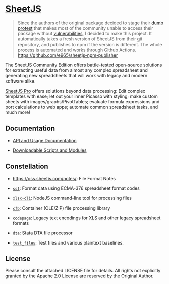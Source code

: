 # [SheetJS](https://sheetjs.com)

> Since the authors of the original package decided to stage their
[dumb](https://github.com/SheetJS/sheetjs/issues/2667) [protest](https://git.sheetjs.com/sheetjs/sheetjs/issues/2667)
that makes most of the community unable to access their package without
[vulnerabilities](https://github.com/advisories/GHSA-4r6h-8v6p-xvw6),
I decided to make this project. It automatically takes a fresh version of SheetJS
from their git repository, and publishes to npm if the version is different.
The whole process is automated and works through Github Actions.
https://github.com/e965/sheetjs-npm-publisher

The SheetJS Community Edition offers battle-tested open-source solutions for
extracting useful data from almost any complex spreadsheet and generating new
spreadsheets that will work with legacy and modern software alike.

[SheetJS Pro](https://sheetjs.com/pro) offers solutions beyond data processing:
Edit complex templates with ease; let out your inner Picasso with styling; make
custom sheets with images/graphs/PivotTables; evaluate formula expressions and
port calculations to web apps; automate common spreadsheet tasks, and much more!

## Documentation

- [API and Usage Documentation](https://docs.sheetjs.com)

- [Downloadable Scripts and Modules](https://cdn.sheetjs.com)

## Constellation

- <https://oss.sheetjs.com/notes/>: File Format Notes

- [`ssf`](https://git.sheetjs.com/sheetjs/sheetjs/src/branch/master/packages/ssf): Format data using ECMA-376 spreadsheet format codes

- [`xlsx-cli`](https://git.sheetjs.com/sheetjs/sheetjs/src/branch/master/packages/xlsx-cli): NodeJS command-line tool for processing files

- [`cfb`](https://git.sheetjs.com/SheetJS/js-cfb): Container (OLE/ZIP) file
processing library

- [`codepage`](https://git.sheetjs.com/SheetJS/js-codepage): Legacy text
encodings for XLS and other legacy spreadsheet formats

- [`dta`](https://git.sheetjs.com/sheetjs/sheetjs/src/branch/master/packages/dta): Stata DTA file processor

- [`test_files`](https://github.com/sheetjs/test_files): Test files and various
plaintext baselines.

## License

Please consult the attached LICENSE file for details.  All rights not explicitly
granted by the Apache 2.0 License are reserved by the Original Author.
